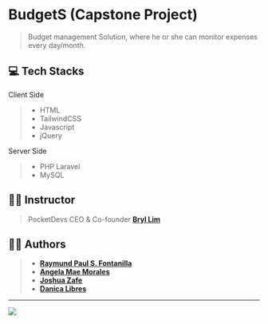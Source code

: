 # BudgetS (Capstone Project)
> Budget management Solution, where he or she can monitor expenses every day/month.

## 💻 Tech Stacks
Client Side
> - HTML
> - TailwindCSS
> - Javascript
> - jQuery

Server Side
> - PHP Laravel
> - MySQL

## 👨‍🏫 Instructor
> PocketDevs CEO & Co-founder **[Bryl Lim](https://github.com/bryllim)**

## 👨‍💻 Authors
> - **[Raymund Paul S. Fontanilla](https://github.com/raymundpaulfontanilla)**
> - **[Angela Mae Morales](https://github.com/Gelai05)**
> - **[Joshua Zafe](https://github.com/Zafe123)**
> - **[Danica Libres](https://github.com/DeynLibres)**

---

<img src="https://media.discordapp.net/attachments/1039106982625423380/1039121002191409182/307623688_1280011025905213_8394556844876132776_n.png">
